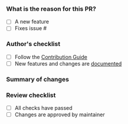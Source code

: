 ### What is the reason for this PR?

<!-- Explain your goals for this PR -->

- [ ] A new feature
- [ ] Fixes issue #

### Author's checklist

- [ ] Follow the [Contribution Guide](https://github.com/FakerPHP/Faker/blob/main/.github/CONTRIBUTING.md)
- [ ] New features and changes are [documented](https://github.com/FakerPHP/fakerphp)

### Summary of changes

<!-- Give a quick explanation about your code changes here -->

### Review checklist

- [ ] All checks have passed
- [ ] Changes are approved by maintainer
